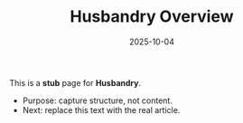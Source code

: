 ﻿---
title: "Husbandry Overview"
description: "Stub — outline for Husbandry. Replace with real content."
date: "2025-10-04"
draft: true
tags: ["stub","wiki"]
---
This is a **stub** page for **Husbandry**. 

- Purpose: capture structure, not content.
- Next: replace this text with the real article.
